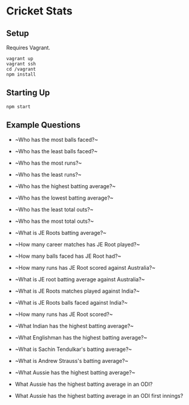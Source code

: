 # Cricket Stats

## Setup
Requires Vagrant.

    vagrant up
    vagrant ssh
    cd /vagrant
    npm install


## Starting Up
    npm start


## Example Questions
* ~Who has the most balls faced?~
* ~Who has the least balls faced?~
* ~Who has the most runs?~
* ~Who has the least runs?~
* ~Who has the highest batting average?~
* ~Who has the lowest batting average?~
* ~Who has the least total outs?~
* ~Who has the most total outs?~

* ~What is JE Roots batting average?~
* ~How many career matches has JE Root played?~
* ~How many balls faced has JE Root had?~

* ~How many runs has JE Root scored against Australia?~
* ~What is JE root batting average against Australia?~
* ~What is JE Roots matches played against India?~

* ~What is JE Roots balls faced against India?~
* ~How many runs has JE Root scored?~

* ~What Indian has the highest batting average?~
* ~What Englishman has the highest batting average?~

* ~What is Sachin Tendulkar's batting average?~

* ~What is Andrew Strauss's batting average?~
* ~What Aussie has the highest batting average?~

* What Aussie has the highest batting average in an ODI?
* What Aussie has the highest batting average in an ODI first innings?
